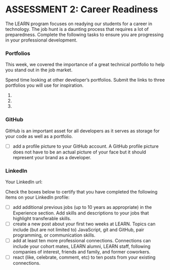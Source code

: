 # ASSESSMENT 2: Career Readiness

The LEARN program focuses on readying our students for a career in technology. The job hunt is a daunting process that requires a lot of preparedness. Complete the following tasks to ensure you are progressing in your professional development.

### Portfolios

This week, we covered the importance of a great technical portfolio to help you stand out in the job market.

Spend time looking at other developer’s portfolios. Submit the links to three portfolios you will use for inspiration.

1.
2.
3.

### GitHub

GitHub is an important asset for all developers as it serves as storage for your code as well as a portfolio.

- [ ] add a profile picture to your GitHub account. A GitHub profile picture does not have to be an actual picture of your face but it should represent your brand as a developer.


### LinkedIn

Your LinkedIn url:

Check the boxes below to certify that you have completed the following items on your LinkedIn profile:

- [ ] add additional previous jobs (up to 10 years as appropriate) in the Experience section. Add skills and descriptions to your jobs that highlight transferable skills.
- [ ] create a new post about your first two weeks at LEARN. Topics can include (but are not limited to) JavaScript, git and GitHub, pair programming, or communication skills.
- [ ] add at least ten more professional connections. Connections can include your cohort mates, LEARN alumni, LEARN staff, following companies of interest, friends and family, and former coworkers.
- [ ] react (like, celebrate, comment, etc) to ten posts from your existing connections.
